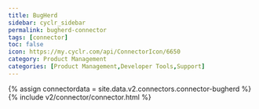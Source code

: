 ```yaml
---
title: BugHerd
sidebar: cyclr_sidebar
permalink: bugherd-connector
tags: [connector]
toc: false
icon: https://my.cyclr.com/api/ConnectorIcon/6650
category: Product Management
categories: [Product Management,Developer Tools,Support]
---
```

{% assign connectordata = site.data.v2.connectors.connector-bugherd %}
{% include v2/connector/connector.html %}	